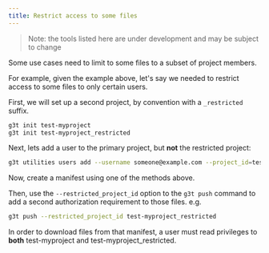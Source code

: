 ```yaml
---
title: Restrict access to some files
---
```


> Note: the tools listed here are under development and may be subject to change

Some use cases need to limit to some files to a subset of project members.

For example, given the example above, let's say we needed to restrict access to some files to only certain users.

First, we will set up a second project, by convention with a `_restricted` suffix.

```sh
g3t init test-myproject
g3t init test-myproject_restricted
```

Next, lets add a user to the primary project, but **not** the restricted project:

```sh
g3t utilities users add --username someone@example.com --project_id=test-myproject
```

Now, create a manifest using one of the methods above.

Then, use the `--restricted_project_id` option to the `g3t push` command to add a second authorization requirement to those files. e.g.

```sh
g3t push --restricted_project_id test-myproject_restricted
```

In order to download files from that manifest, a user must read privileges to **both** test-myproject and test-myproject_restricted.
